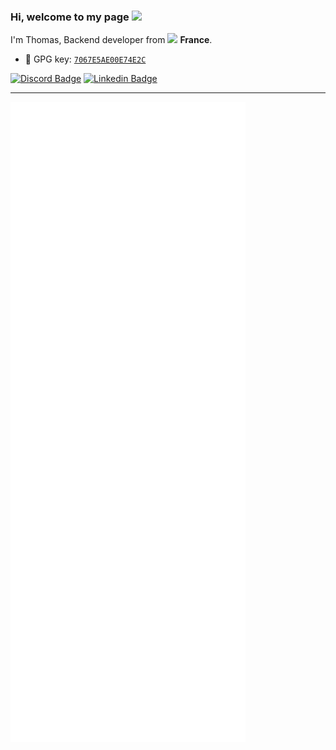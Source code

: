 ### Hi, welcome to my page <a href="https://www.gautamkrishnar.com/"><img src="https://media.giphy.com/media/hvRJCLFzcasrR4ia7z/giphy.gif" width="25px"></a>

I'm Thomas, Backend developer from <img src="https://cdn-icons-png.flaticon.com/512/206/206657.png" width="13"/> <b>France</b>.

-   :key: GPG key: [`7067E5AE00E74E2C`](https://github.com/rakambda.gpg)

[![Discord Badge](https://img.shields.io/badge/-Rakambda%234089-7289DA?style=flat&labelColor=7289DA&logo=discord&logoColor=white&link=https://discordapp.com/users/170119951498084352)](https://discordapp.com/users/170119951498084352)
[![Linkedin Badge](https://img.shields.io/badge/-Thomas_C-blue?style=flat&logo=Linkedin&logoColor=white&link=https://www.linkedin.com/in/thomas-couchoud/)](https://www.linkedin.com/in/thomas-couchoud/)

---

![Metrics](/github-metrics.svg)
